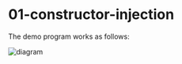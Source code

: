# 01-constructor-injection

The demo program works as follows:

![diagram](https://github.com/IliescuVali/01-constructor-injection/assets/122371102/017d5690-e822-4e93-96c2-66827f2dce30)
